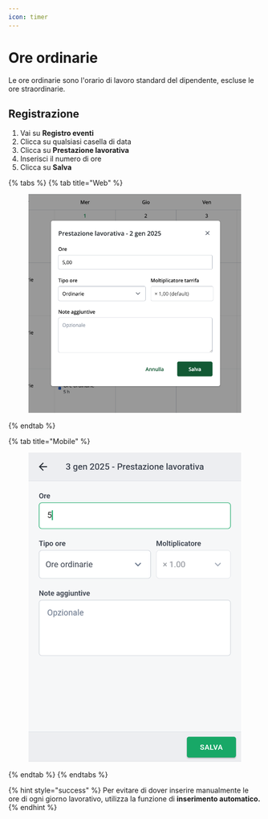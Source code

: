 ```yaml
---
icon: timer
---
```


# Ore ordinarie

Le ore ordinarie sono l'orario di lavoro standard del dipendente, escluse le ore straordinarie.

## Registrazione

1. Vai su **Registro eventi**
2. Clicca su qualsiasi casella di data
3. Clicca su **Prestazione lavorativa**
4. Inserisci il numero di ore
5. Clicca su **Salva**

{% tabs %}
{% tab title="Web" %}
<figure><img src="../../.gitbook/assets/image (45).png" alt=""><figcaption></figcaption></figure>
{% endtab %}

{% tab title="Mobile" %}
<figure><img src="../../.gitbook/assets/image (46).png" alt=""><figcaption></figcaption></figure>
{% endtab %}
{% endtabs %}

{% hint style="success" %}
Per evitare di dover inserire manualmente le ore di ogni giorno lavorativo, utilizza la funzione di **inserimento automatico.**
{% endhint %}

